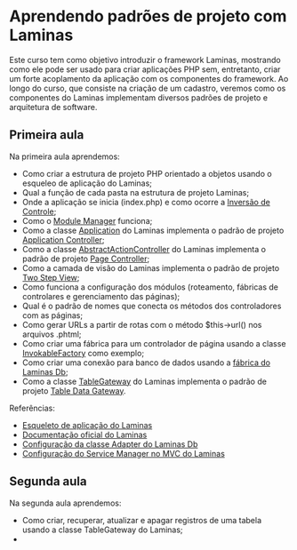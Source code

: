 # Aprendendo padrões de projeto com Laminas

Este curso tem como objetivo introduzir o framework Laminas, mostrando como ele pode ser usado para criar aplicações PHP sem, entretanto, criar um forte acoplamento da aplicação com os componentes do framework. Ao longo do curso, que consiste na criação de um cadastro, veremos como os componentes do Laminas implementam diversos padrões de projeto e arquitetura de software.

## Primeira aula

Na primeira aula aprendemos:

* Como criar a estrutura de projeto PHP orientado a objetos usando o esqueleo de aplicação do Laminas;
* Qual a função de cada pasta na estrutura de projeto Laminas;
* Onde a aplicação se inicia (index.php) e como ocorre a [Inversão de Controle](https://martinfowler.com/bliki/InversionOfControl.html);
* Como o [Module Manager](https://docs.laminas.dev/laminas-modulemanager) funciona;
* Como a classe [Application](https://github.com/laminas/laminas-mvc/blob/3.9.x/src/Application.php) do Laminas implementa o padrão de projeto [Application Controller](https://martinfowler.com/eaaCatalog/applicationController.html);
* Como a classe [AbstractActionController](https://github.com/laminas/laminas-mvc/blob/3.9.x/src/Controller/AbstractActionController.php) do Laminas implementa o padrão de projeto [Page Controller](https://martinfowler.com/eaaCatalog/pageController.html);
* Como a camada de visão do Laminas implementa o padrão de projeto [Two Step View](https://martinfowler.com/eaaCatalog/twoStepView.html);
* Como funciona a configuração dos módulos (roteamento, fábricas de controlares e gerenciamento das páginas);
* Qual é o padrão de nomes que conecta os métodos dos controladores com as páginas;
* Como gerar URLs a partir de rotas com o método $this->url() nos arquivos .phtml;
* Como criar uma fábrica para um controlador de página usando a classe [InvokableFactory](https://github.com/laminas/laminas-servicemanager/blob/4.4.x/src/Factory/InvokableFactory.php) como exemplo;
* Como criar uma conexão para banco de dados usando a [fábrica do Laminas Db](https://github.com/laminas/laminas-db/blob/2.21.x/src/Adapter/AdapterServiceFactory.php);
* Como a classe [TableGateway](https://github.com/laminas/laminas-db/blob/2.21.x/src/TableGateway/TableGateway.php) do Laminas implementa o padrão de projeto [Table Data Gateway](https://www.martinfowler.com/eaaCatalog/tableDataGateway.html).

Referências:

* [Esqueleto de aplicação do Laminas](https://github.com/laminas/laminas-mvc-skeleton)
* [Documentação oficial do Laminas](https://docs.laminas.dev/)
* [Configuração da classe Adapter do Laminas Db](https://docs.laminas.dev/laminas-db/adapter/#creating-an-adapter-using-configuration)
* [Configuração do Service Manager no MVC do Laminas](https://docs.laminas.dev/laminas-mvc/services/#servicemanager)

## Segunda aula

Na segunda aula aprendemos:

* Como criar, recuperar, atualizar e apagar registros de uma tabela usando a classe TableGateway do Laminas;
* 

